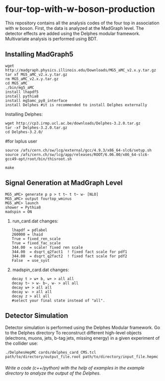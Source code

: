 # four-top-with-w-boson-production
This repository contains all the analysis codes of the four top in association with w boson.
First, the data is analyzed at the MadGraph level.
The detector effects are added using the Delphes modular framework. 
Multivariate analysis is performed using BDT.

## Installing MadGraph5
```
wget http://madgraph.physics.illinois.edu/Downloads/MG5_aMC_v2.x.y.tar.gz
tar xf MG5_aMC_v2.x.y.tar.gz
rm MG5_aMC_v2.x.y.tar.gz
cd MG5_aMC
./bin/mg5_aMC
install lhapdf5
install pythia8
install mg5amc_py8_interface
install Delphes #it is recommended to install Delphes externally
```
Installing Delphes:
```
wget http://cp3.irmp.ucl.ac.be/downloads/Delphes-3.2.0.tar.gz
tar -xf Delphes-3.2.0.tar.gz
cd Delphes-3.2.0/
```
#for lxplus user
```
source /afs/cern.ch/sw/lcg/external/gcc/4.9.3/x86_64-slc6/setup.sh
source /afs/cern.ch/sw/lcg/app/releases/ROOT/6.06.00/x86_64-slc6-gcc49-opt/root/bin/thisroot.sh
````
```
make
```
## Signal Generation at MadGraph Level
```
MG5_aMC> generate p p > t t~ t t~ w- [NLO]
MG5_aMC> output fourtop_wminus
MG5_aMC> launch
shower = Pythia8
madspin = ON
```

1) run_card.dat changes:
```
   lhapdf = pdlabel
   260000 = lhaid
   True = fixed_ren_scale
   True = fixed_fac_scale
   344.00  = scale! fixed ren scale
   344.00  = dsqrt_q2fact1  ! fixed fact scale for pdf1
   344.00  = dsqrt_q2fact2  ! fixed fact scale for pdf2
   False  = use_syst
```

2) madspin_card.dat changes:
```
   decay t > w+ b, w+ > all all
   decay t~ > w- b~, w- > all all
   decay w+ > all all
   decay w- > all all
   decay z > all all
   #select your final state instead of "all".
```
## Detector Simulation
Detector simulation is performed using the Delphes Modular framework.
Go to the Delphes directory
To reconstruct different high-level objects (electrons, muons, jets, b-tag jets, missing energy) in a given experiment of the collider use:

```
./DelphesHepMC cards/delphes_card_CMS.tcl path/to/directory/output_file.root path/to/directory/input_file.hepmc
```
###### Write a code (c++/python) with the help of examples in the example directory to analyze the output of the Delphes.

